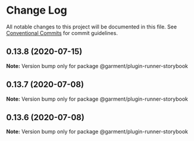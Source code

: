 # Change Log

All notable changes to this project will be documented in this file.
See [Conventional Commits](https://conventionalcommits.org) for commit guidelines.

## 0.13.8 (2020-07-15)

**Note:** Version bump only for package @garment/plugin-runner-storybook





## 0.13.7 (2020-07-08)

**Note:** Version bump only for package @garment/plugin-runner-storybook





## 0.13.6 (2020-07-08)

**Note:** Version bump only for package @garment/plugin-runner-storybook
